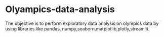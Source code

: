 # Olyampics-data-analysis
The objective is to perform exploratory data analysis on olympics data by using libraries like pandas, numpy,seaborn,matplotlib,plotly,streamlit.
